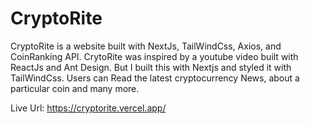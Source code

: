 # CryptoRite
CryptoRite is a website built with NextJs, TailWindCss, Axios, and CoinRanking API. CrytoRite was inspired by a youtube video built with ReactJs and Ant Design. But I built this with Nextjs and styled it with TailWindCss. Users can Read the latest cryptocurrency News, about a particular coin and many more.

Live Url: https://cryptorite.vercel.app/
